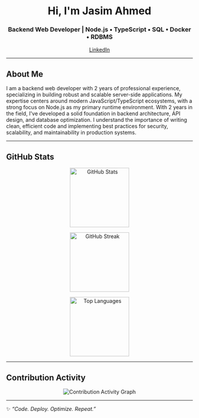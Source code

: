 <h1 align="center">Hi, I'm Jasim Ahmed</h1>
<h3 align="center">Backend Web Developer | Node.js • TypeScript • SQL • Docker • RDBMS</h3>

<p align="center">
  <a href="https://bd.linkedin.com/in/jasim4148" target="_blank">LinkedIn</a>
</p>


---

## About Me
I am a backend web developer with 2 years of professional experience, specializing in building robust and scalable server-side applications. My expertise centers around modern JavaScript/TypeScript ecosystems, with a strong focus on Node.js as my primary runtime environment.
With 2 years in the field, I've developed a solid foundation in backend architecture, API design, and database optimization. I understand the importance of writing clean, efficient code and implementing best practices for security, scalability, and maintainability in production systems.

---

## GitHub Stats

<p align="center">
  <img 
    src="https://github-readme-stats.vercel.app/api?username=jasimm360ict&show_icons=true&include_all_commits=true&count_private=true&theme=tokyonight&border_radius=12"
    alt="GitHub Stats" height="160" />
</p>

<p align="center">
  <img 
    src="https://streak-stats.demolab.com?user=jasimm360ict&theme=tokyonight&hide_border=true&date_format=j%20M%5B%20Y%5D&card_width=450"
    alt="GitHub Streak" height="160" />
</p>

<p align="center">
  <img 
    src="https://github-readme-stats.vercel.app/api/top-langs/?username=jasimm360ict&layout=compact&langs_count=8&theme=tokyonight&border_radius=12"
    alt="Top Languages" height="160" />
</p>

---

## Contribution Activity

<p align="center">
  <img 
    src="https://github-readme-activity-graph.vercel.app/graph?username=jasimm360ict&theme=tokyo-night&radius=8&hide_border=true&area=true"
    alt="Contribution Activity Graph" />
</p>

---

✨ *“Code. Deploy. Optimize. Repeat.”*
